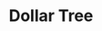 ---
title: "Dollar Tree"
url: /colorado-springs/dollar-tree-south-nevada-avenue/
shop: variety store
---